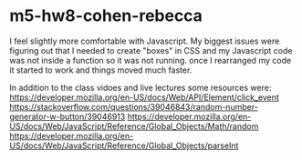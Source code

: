 # m5-hw8-cohen-rebecca

I feel slightly more comfortable with Javascript. My biggest issues were figuring out that I needed to create "boxes" in CSS and my Javascript code was not inside a function so it was not running. once I rearranged my code it started to work and things moved much faster.

In addition to the class vidoes and live lectures some resources were:
https://developer.mozilla.org/en-US/docs/Web/API/Element/click_event
https://stackoverflow.com/questions/39046843/random-number-generator-w-button/39046913
https://developer.mozilla.org/en-US/docs/Web/JavaScript/Reference/Global_Objects/Math/random
https://developer.mozilla.org/en-US/docs/Web/JavaScript/Reference/Global_Objects/parseInt
